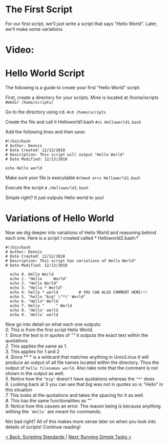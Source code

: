 # The First Script
For our first script, we'll just write a script that says "Hello World". Later, we'll make some variations
# Video:

# Hello World Script
The following is a guide to create your first "Hello World" script:

First, create a directory for your scripts. Mine is located at /home/scripts ```#mkdir /home/scripts/```

Go to the directory using cd. ```#cd /home/scripts```

Create the file and call it Helloworld1.bash ```#vi Helloworld1.bash```

Add the following lines and then save:

```
#!/bin/bash
# Author: Dennis
# Date Created: 12/12/2018
# Description: This script will output "Hello World"
# Date Modified: 12/13/2018

echo Hello world
```

Make sure your file is executable ```#chmod a+rx Helloworld1.bash```

Execute the script ```#./Helloworld1.bash```

Simple right? It just outputs Hello world to you!

# Variations of Hello World

Now we dig deeper into variations of Hello World and reasoning behind each one.
Here is a script I created called * Helloworld2.bash:*

```
#!/bin/bash
# Author: Dennis
# Date Created: 12/12/2018
# Description: This script has variations of Hello World"
# Date Modified: 12/13/2018

  echo 0. Hello World
  echo 1. "Hello     World"	      
  echo 2. "Hello World"
  echo 3. "Hello * World"
  echo 4. hello * world         # YOU CAN ALSO COMMENT HERE!!!
  echo 5. "hello "big" \"*\" World"
  echo 6. "Hello" World
  echo 7. Hello "     " World
  echo 8. 'Hello' world
  echo 9. `Hello` world
```
Now go into detail on what each one outputs: <br>
*0.* This is from the first script Hello World.<br>
*1.* Since the text is in quotes of *""* it outputs the exact text within the quotations<br>
*2.* This applies the same as 1.<br>
*3.*  This applies for 1 and 2<br>
*4.*  Since ** * is a wildcard that matches anything in Unix/Linux it will produce an output of all file names located within the directory. Thus the output of ```hello filenames world```. Also take note that the comment is not shown in the output as well.<br>
*5.* Notice how the ```"big"``` doesn't have quotations whereas the ```"*"``` does. <br>
*6.* Looking back at *5* you can see that *big* was not in quotes so is *"Hello"* in this situation<br>
*7.* This looks at the quotations and takes the spacing for it as well.<br>
*8.* This has the same functionalities as *""*<br>
*9.* Notice how this causes an error. The reason being is because anything withing the *``` `Hello` ```* are meant for commands.<br>

Not bad right? All of this makes more sense later on when you look into details of scripts! Continue reading!

[ < Back: Scripting Standards ](https://github.com/sxcdennis/basic-shell-scripting/blob/master/Scripting%20Standards.md) | [ Next: Running Simple Tasks >](https://github.com/sxcdennis/basic-shell-scripting/blob/master/Running%20Simple%20Tasks.md)
